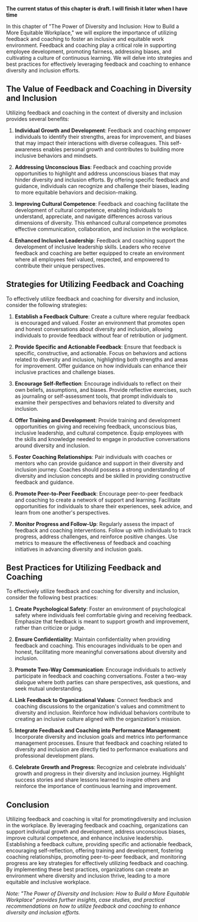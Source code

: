 **The current status of this chapter is draft. I will finish it later when I have time**

In this chapter of "The Power of Diversity and Inclusion: How to Build a More Equitable Workplace," we will explore the importance of utilizing feedback and coaching to foster an inclusive and equitable work environment. Feedback and coaching play a critical role in supporting employee development, promoting fairness, addressing biases, and cultivating a culture of continuous learning. We will delve into strategies and best practices for effectively leveraging feedback and coaching to enhance diversity and inclusion efforts.

The Value of Feedback and Coaching in Diversity and Inclusion
-------------------------------------------------------------

Utilizing feedback and coaching in the context of diversity and inclusion provides several benefits:

1. **Individual Growth and Development**: Feedback and coaching empower individuals to identify their strengths, areas for improvement, and biases that may impact their interactions with diverse colleagues. This self-awareness enables personal growth and contributes to building more inclusive behaviors and mindsets.

2. **Addressing Unconscious Bias**: Feedback and coaching provide opportunities to highlight and address unconscious biases that may hinder diversity and inclusion efforts. By offering specific feedback and guidance, individuals can recognize and challenge their biases, leading to more equitable behaviors and decision-making.

3. **Improving Cultural Competence**: Feedback and coaching facilitate the development of cultural competence, enabling individuals to understand, appreciate, and navigate differences across various dimensions of diversity. This enhanced cultural competence promotes effective communication, collaboration, and inclusion in the workplace.

4. **Enhanced Inclusive Leadership**: Feedback and coaching support the development of inclusive leadership skills. Leaders who receive feedback and coaching are better equipped to create an environment where all employees feel valued, respected, and empowered to contribute their unique perspectives.

Strategies for Utilizing Feedback and Coaching
----------------------------------------------

To effectively utilize feedback and coaching for diversity and inclusion, consider the following strategies:

1. **Establish a Feedback Culture**: Create a culture where regular feedback is encouraged and valued. Foster an environment that promotes open and honest conversations about diversity and inclusion, allowing individuals to provide feedback without fear of retribution or judgment.

2. **Provide Specific and Actionable Feedback**: Ensure that feedback is specific, constructive, and actionable. Focus on behaviors and actions related to diversity and inclusion, highlighting both strengths and areas for improvement. Offer guidance on how individuals can enhance their inclusive practices and challenge biases.

3. **Encourage Self-Reflection**: Encourage individuals to reflect on their own beliefs, assumptions, and biases. Provide reflective exercises, such as journaling or self-assessment tools, that prompt individuals to examine their perspectives and behaviors related to diversity and inclusion.

4. **Offer Training and Development**: Provide training and development opportunities on giving and receiving feedback, unconscious bias, inclusive leadership, and cultural competence. Equip employees with the skills and knowledge needed to engage in productive conversations around diversity and inclusion.

5. **Foster Coaching Relationships**: Pair individuals with coaches or mentors who can provide guidance and support in their diversity and inclusion journey. Coaches should possess a strong understanding of diversity and inclusion concepts and be skilled in providing constructive feedback and guidance.

6. **Promote Peer-to-Peer Feedback**: Encourage peer-to-peer feedback and coaching to create a network of support and learning. Facilitate opportunities for individuals to share their experiences, seek advice, and learn from one another's perspectives.

7. **Monitor Progress and Follow-Up**: Regularly assess the impact of feedback and coaching interventions. Follow up with individuals to track progress, address challenges, and reinforce positive changes. Use metrics to measure the effectiveness of feedback and coaching initiatives in advancing diversity and inclusion goals.

Best Practices for Utilizing Feedback and Coaching
--------------------------------------------------

To effectively utilize feedback and coaching for diversity and inclusion, consider the following best practices:

1. **Create Psychological Safety**: Foster an environment of psychological safety where individuals feel comfortable giving and receiving feedback. Emphasize that feedback is meant to support growth and improvement, rather than criticize or judge.

2. **Ensure Confidentiality**: Maintain confidentiality when providing feedback and coaching. This encourages individuals to be open and honest, facilitating more meaningful conversations about diversity and inclusion.

3. **Promote Two-Way Communication**: Encourage individuals to actively participate in feedback and coaching conversations. Foster a two-way dialogue where both parties can share perspectives, ask questions, and seek mutual understanding.

4. **Link Feedback to Organizational Values**: Connect feedback and coaching discussions to the organization's values and commitment to diversity and inclusion. Reinforce how individual behaviors contribute to creating an inclusive culture aligned with the organization's mission.

5. **Integrate Feedback and Coaching into Performance Management**: Incorporate diversity and inclusion goals and metrics into performance management processes. Ensure that feedback and coaching related to diversity and inclusion are directly tied to performance evaluations and professional development plans.

6. **Celebrate Growth and Progress**: Recognize and celebrate individuals' growth and progress in their diversity and inclusion journey. Highlight success stories and share lessons learned to inspire others and reinforce the importance of continuous learning and improvement.

Conclusion
----------

Utilizing feedback and coaching is vital for promotingdiversity and inclusion in the workplace. By leveraging feedback and coaching, organizations can support individual growth and development, address unconscious biases, improve cultural competence, and enhance inclusive leadership. Establishing a feedback culture, providing specific and actionable feedback, encouraging self-reflection, offering training and development, fostering coaching relationships, promoting peer-to-peer feedback, and monitoring progress are key strategies for effectively utilizing feedback and coaching. By implementing these best practices, organizations can create an environment where diversity and inclusion thrive, leading to a more equitable and inclusive workplace.

*Note: "The Power of Diversity and Inclusion: How to Build a More Equitable Workplace" provides further insights, case studies, and practical recommendations on how to utilize feedback and coaching to enhance diversity and inclusion efforts.*
